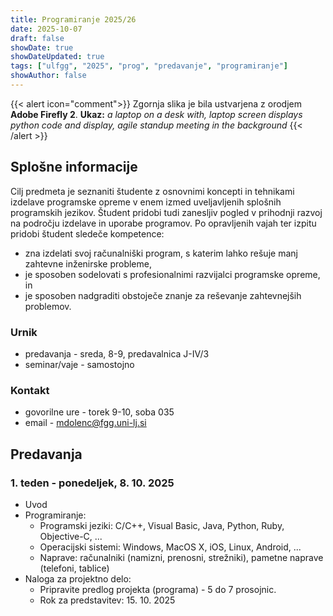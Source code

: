 ```yaml
---
title: Programiranje 2025/26
date: 2025-10-07
draft: false
showDate: true
showDateUpdated: true
tags: ["ulfgg", "2025", "prog", "predavanje", "programiranje"]
showAuthor: false
---
```


{{< alert icon="comment">}}
Zgornja slika je bila ustvarjena z orodjem **Adobe Firefly 2**.
**Ukaz:** *a laptop on a desk with, laptop screen displays python code and display, agile standup meeting in the background*
{{< /alert >}}

## Splošne informacije

Cilj predmeta je seznaniti študente z osnovnimi koncepti in tehnikami izdelave programske opreme v enem izmed uveljavljenih splošnih programskih jezikov. Študent pridobi tudi zanesljiv pogled v prihodnji razvoj na področju izdelave in uporabe programov. Po opravljenih vajah ter izpitu pridobi študent sledeče kompetence:
- zna izdelati svoj računalniški program, s katerim lahko rešuje manj zahtevne inženirske probleme,
- je sposoben sodelovati s profesionalnimi razvijalci programske opreme, in
- je sposoben nadgraditi obstoječe znanje za reševanje zahtevnejših problemov.

### Urnik

- predavanja - sreda, 8-9, predavalnica J-IV/3
- seminar/vaje - samostojno

### Kontakt

- govorilne ure - torek 9-10, soba 035
- email - [mdolenc@fgg.uni-lj.si](mailto:mdolenc@fgg.uni-lj.si)

## Predavanja
 
### 1. teden - ponedeljek, 8. 10. 2025

- Uvod
- Programiranje:
	* Programski jeziki: C/C++, Visual Basic, Java, Python, Ruby, Objective-C, ...
	* Operacijski sistemi: Windows, MacOS X, iOS, Linux, Android, ...
	* Naprave: računalniki (namizni, prenosni, strežniki), pametne naprave (telefoni, tablice)
- Naloga za projektno delo:
	* Pripravite predlog projekta (programa) - 5 do 7 prosojnic. 
	* Rok za predstavitev: 15. 10. 2025
